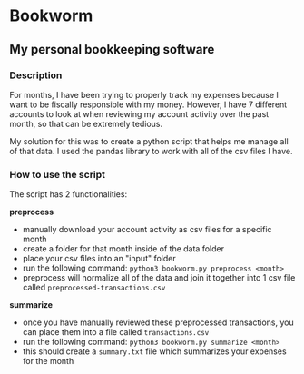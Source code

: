 # Bookworm

## My personal bookkeeping software

### Description

For months, I have been trying to properly track my expenses because I want to be fiscally responsible with my money.
However, I have 7 different accounts to look at when reviewing my account activity over the past month, so that can be extremely tedious.

My solution for this was to create a python script that helps me manage all of that data. I used the pandas library to work with all of the csv files I have.

### How to use the script

The script has 2 functionalities:

**preprocess**

- manually download your account activity as csv files for a specific month
- create a folder for that month inside of the data folder
- place your csv files into an "input" folder
- run the following command: `python3 bookworm.py preprocess <month>`
- preprocess will normalize all of the data and join it together into 1 csv file called `preprocessed-transactions.csv`

**summarize**

- once you have manually reviewed these preprocessed transactions, you can place them into a file called `transactions.csv`
- run the following command: `python3 bookworm.py summarize <month>`
- this should create a `summary.txt` file which summarizes your expenses for the month
